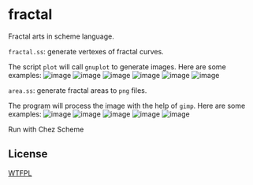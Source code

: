 # fractal
Fractal arts in scheme language.

`fractal.ss`: generate vertexes of fractal curves.

The script `plot` will call `gnuplot` to generate images. Here are some examples:
![image](https://github.com/Matheritasiv/fractal/raw/main/Gosper.svg)
![image](https://github.com/Matheritasiv/fractal/raw/main/Peano.svg)
![image](https://github.com/Matheritasiv/fractal/raw/main/Dragon-nsi.svg)
![image](https://github.com/Matheritasiv/fractal/raw/main/Terdragon.svg)
![image](https://github.com/Matheritasiv/fractal/raw/main/Triangle.svg)
![image](https://github.com/Matheritasiv/fractal/raw/main/Sierpinski.svg)

`area.ss`: generate fractal areas to `png` files.

The program will process the image with the help of `gimp`. Here are some examples:
![image](https://github.com/Matheritasiv/fractal/raw/main/rect2.png)
![image](https://github.com/Matheritasiv/fractal/raw/main/rect5_1.png)
![image](https://github.com/Matheritasiv/fractal/raw/main/hex3.png)
![image](https://github.com/Matheritasiv/fractal/raw/main/hex4.png)
![image](https://github.com/Matheritasiv/fractal/raw/main/hex7.png)

Run with Chez Scheme

## License
[WTFPL](http://www.wtfpl.net/txt/copying)
